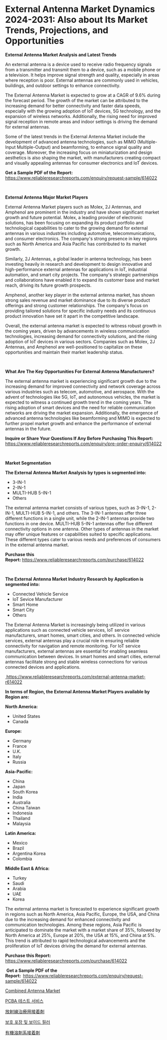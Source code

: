 <p><h1>External Antenna Market Dynamics 2024-2031: Also about Its Market Trends, Projections, and Opportunities</h1></p><p><strong>External Antenna Market Analysis and Latest Trends</strong></p>
<p><p>An external antenna is a device used to receive radio frequency signals from a transmitter and transmit them to a device, such as a mobile phone or a television. It helps improve signal strength and quality, especially in areas where reception is poor. External antennas are commonly used in vehicles, buildings, and outdoor settings to enhance connectivity.</p><p>The External Antenna Market is expected to grow at a CAGR of 9.6% during the forecast period. The growth of the market can be attributed to the increasing demand for better connectivity and faster data speeds, especially with the growing adoption of IoT devices, 5G technology, and the expansion of wireless networks. Additionally, the rising need for improved signal reception in remote areas and indoor settings is driving the demand for external antennas.</p><p>Some of the latest trends in the External Antenna Market include the development of advanced antenna technologies, such as MIMO (Multiple-Input Multiple-Output) and beamforming, to enhance signal quality and coverage. Moreover, the increasing focus on miniaturization and design aesthetics is also shaping the market, with manufacturers creating compact and visually appealing antennas for consumer electronics and IoT devices.</p></p>
<p><strong>Get a Sample PDF of the Report:&nbsp;</strong> <a href="https://www.reliableresearchreports.com/enquiry/request-sample/614022">https://www.reliableresearchreports.com/enquiry/request-sample/614022</a></p>
<p>&nbsp;</p>
<p><strong>External Antenna Major Market Players</strong></p>
<p><p>External Antenna Market players such as Molex, 2J Antennas, and Amphenol are prominent in the industry and have shown significant market growth and future potential. Molex, a leading provider of electronic solutions, has been focusing on expanding its product portfolio and technological capabilities to cater to the growing demand for external antennas in various industries including automotive, telecommunications, and consumer electronics. The company's strong presence in key regions such as North America and Asia Pacific has contributed to its market growth.</p><p>Similarly, 2J Antennas, a global leader in antenna technology, has been investing heavily in research and development to design innovative and high-performance external antennas for applications in IoT, industrial automation, and smart city projects. The company's strategic partnerships and collaborations have enabled it to expand its customer base and market reach, driving its future growth prospects.</p><p>Amphenol, another key player in the external antenna market, has shown strong sales revenue and market dominance due to its diverse product offerings and strong customer relationships. The company's focus on providing tailored solutions for specific industry needs and its continuous product innovation have set it apart in the competitive landscape.</p><p>Overall, the external antenna market is expected to witness robust growth in the coming years, driven by advancements in wireless communication technologies, increasing demand for connectivity solutions, and the rising adoption of IoT devices in various sectors. Companies such as Molex, 2J Antennas, and Amphenol are well-positioned to capitalize on these opportunities and maintain their market leadership status.</p></p>
<p>&nbsp;</p>
<p><strong>What Are The Key Opportunities For External Antenna Manufacturers?</strong></p>
<p><p>The external antenna market is experiencing significant growth due to the increasing demand for improved connectivity and network coverage across various industries such as telecom, automotive, and aerospace. With the advent of technologies like 5G, IoT, and autonomous vehicles, the market is expected to witness a continued growth trend in the coming years. The rising adoption of smart devices and the need for reliable communication networks are driving the market expansion. Additionally, the emergence of advanced antenna technologies like beamforming and MIMO is expected to further propel market growth and enhance the performance of external antennas in the future.</p></p>
<p><strong>Inquire or Share Your Questions If Any Before Purchasing This Report:</strong> <a href="https://www.reliableresearchreports.com/enquiry/pre-order-enquiry/614022">https://www.reliableresearchreports.com/enquiry/pre-order-enquiry/614022</a></p>
<p>&nbsp;</p>
<p><strong>Market Segmentation</strong></p>
<p><strong>The External Antenna Market Analysis by types is segmented into:</strong></p>
<p><ul><li>3-IN-1</li><li>2-IN-1</li><li>MULTI-HUB 5-IN-1</li><li>Others</li></ul></p>
<p><p>The external antenna market consists of various types, such as 3-IN-1, 2-IN-1, MULTI-HUB 5-IN-1, and others. The 3-IN-1 antennas offer three different functions in a single unit, while the 2-IN-1 antennas provide two functions in one device. MULTI-HUB 5-IN-1 antennas offer five different connectivity options in one antenna. Other types of antennas in the market may offer unique features or capabilities suited to specific applications. These different types cater to various needs and preferences of consumers in the external antenna market.</p></p>
<p><strong>Purchase this Report:&nbsp;</strong><a href="https://www.reliableresearchreports.com/purchase/614022">https://www.reliableresearchreports.com/purchase/614022</a></p>
<p>&nbsp;</p>
<p><strong>The External Antenna Market Industry Research by Application is segmented into:</strong></p>
<p><ul><li>Connected Vehicle Service</li><li>IoT Sevice Manufacturer</li><li>Smart Home</li><li>Smart City</li><li>Others</li></ul></p>
<p><p>The External Antenna Market is increasingly being utilized in various applications such as connected vehicle services, IoT service manufacturers, smart homes, smart cities, and others. In connected vehicle services, external antennas play a crucial role in ensuring reliable connectivity for navigation and remote monitoring. For IoT service manufacturers, external antennas are essential for enabling seamless communication between devices. In smart homes and smart cities, external antennas facilitate strong and stable wireless connections for various connected devices and applications.</p></p>
<p><a href="https://www.reliableresearchreports.com/external-antenna-market-r614022">&nbsp;https://www.reliableresearchreports.com/external-antenna-market-r614022</a></p>
<p><strong>In terms of Region, the External Antenna Market Players available by Region are:</strong></p>
<p>
    <p> <strong> North America: </strong>
        <ul>
            <li>United States</li>
            <li>Canada</li>
        </ul>
        </p> 
    <p> <strong> Europe: </strong>
        <ul>
            <li>Germany</li>
            <li>France</li>
            <li>U.K.</li>
            <li>Italy</li>
            <li>Russia</li>
        </ul>
        </p> 
    <p> <strong> Asia-Pacific: </strong>
        <ul>
            <li>China</li>
            <li>Japan</li>
            <li>South Korea</li>
            <li>India</li>
            <li>Australia</li>
            <li>China Taiwan</li>
            <li>Indonesia</li>
            <li>Thailand</li>
            <li>Malaysia</li>
        </ul>
        </p> 
    <p> <strong> Latin America: </strong>
        <ul>
            <li>Mexico</li>
            <li>Brazil</li>
            <li>Argentina Korea</li>
            <li>Colombia</li>
        </ul>
        </p> 
    <p> <strong> Middle East & Africa: </strong>
        <ul>
            <li>Turkey</li>
            <li>Saudi</li>
            <li>Arabia</li>
            <li>UAE</li>
            <li>Korea</li>
        </ul>
    </p>
    </p>
<p><p>The external antenna market is forecasted to experience significant growth in regions such as North America, Asia Pacific, Europe, the USA, and China due to the increasing demand for enhanced connectivity and communication technologies. Among these regions, Asia Pacific is anticipated to dominate the market with a market share of 35%, followed by North America at 25%, Europe at 20%, the USA at 15%, and China at 5%. This trend is attributed to rapid technological advancements and the proliferation of IoT devices driving the demand for external antennas.</p></p>
<p><strong>Purchase this Report: </strong><a href="https://www.reliableresearchreports.com/purchase/614022">https://www.reliableresearchreports.com/purchase/614022</a></p>
<p>&nbsp;<strong>Get a Sample PDF of the Report:&nbsp;&nbsp;</strong><a href="https://www.reliableresearchreports.com/enquiry/request-sample/614022">https://www.reliableresearchreports.com/enquiry/request-sample/614022</a></p>
<p><strong></strong></p>
<p><p><a href="https://github.com/lbird53714/Market-Research-Report-List-4/blob/main/combined-antenna-market.md">Combined Antenna Market</a></p><p><a href="https://github.com/Evans21Bill/Market-Research-Report-List-1/blob/main/990806091006.md">PCBA 테스트 서비스</a></p><p><a href="https://github.com/VinceMarvin1/Market-Research-Report-List-1/blob/main/264854599656.md">放射線治療用接着剤</a></p><p><a href="https://github.com/Jimmieraun892023/Market-Research-Report-List-1/blob/main/832314591007.md">보호 포장 및 보이드 필러</a></p><p><a href="https://github.com/zoetazuur/Market-Research-Report-List-1/blob/main/153101099655.md">有機溶剤系接着剤</a></p></p>